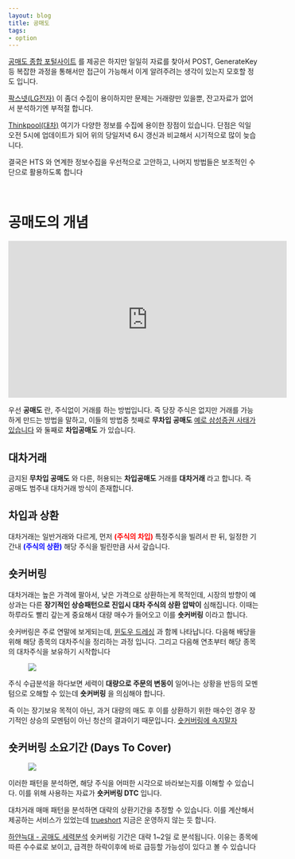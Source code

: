```yaml
---
layout: blog
title: 공매도 
tags:
- option
---
```


[공매도 종합 포털사이트](http://short.krx.co.kr/main/main.jsp) 를 제공은 하지만 일일히 자료를 찾아서 POST, GenerateKey 등 복잡한 과정을 통해서만 접근이 가능해서 이게 알려주려는 생각이 있는지 모호할 정도 입니다.

[팍스넷(LG전자)](http://www.paxnet.co.kr/stock/analysis/selling?abbrSymbol=066570) 이 좀더 수집이 용이하지만 문제는 거래량만 있을뿐, 잔고자료가 없어서 분석하기엔 부적절 합니다.

[Thinkpool(대차)](http://thinkpool.com/itemanal/i/loanTransaction.jsp?code=005930) 여기가 다양한 정보를 수집에 용이한 장점이 있습니다. 단점은 익일 오전 5시에 업데이트가 되어 위의 당일저녁 6시 갱신과 비교해서 시기적으로 많이 늦습니다.

결국은 HTS 와 연계한 정보수집을 우선적으로 고안하고, 나머지 방법들은 보조적인 수단으로 활용하도록 합니다

<br/>

# 공매도의 개념

<iframe width="560" height="315" src="https://www.youtube.com/embed/KCDFmpVr8cs?start=310" frameborder="0" allow="accelerometer; autoplay; encrypted-media; gyroscope; picture-in-picture" allowfullscreen>
</iframe>

우선 **공매도** 란, 주식없이 거래를 하는 방법입니다. 즉 당장 주식은 없지만 거래를 가능하게 만드는 방법을 말하고, 이들의 방법중 첫째로 **무차입 공매도** [예로 삼성증권 사태가 있습니다](https://namu.wiki/w/%EC%82%BC%EC%84%B1%EC%A6%9D%EA%B6%8C%20%EC%9C%A0%EB%A0%B9%EC%A3%BC%EC%8B%9D%20%EC%82%AC%ED%83%9C) 와 둘째로 **차입공매도** 가 있습니다.

## 대차거래

금지된 **무차입 공매도** 와 다른, 허용되는 **차입공매도** 거래를 **대차거래** 라고 합니다. 즉 공매도 범주내 대차거래 방식이 존재합니다.

## 차입과 상환

대차거래는 일반거래와 다르게, 먼저 **<span style="color:red">(주식의 차입)</span>** 특정주식을 빌려서 판 뒤, 일정한 기간내 **<span style="color:blue">(주식의 상환)</span>** 해당 주식을 빌린만큼 사서 갚습니다.

## 숏커버링

대차거래는 높은 가격에 팔아서, 낮은 가격으로 상환하는게 목적인데, 시장의 방향이 예상과는 다른 **장기적인 상승패턴으로 진입시 대차 주식의 상환 압박이** 심해집니다. 이때는 하루라도 빨리 갚는게 중요해서 대량 매수가 들어오고 이를 **숏커버링** 이라고 합니다.

숏커버링은 주로 연말에 보게되는데, [윈도우 드레싱](https://politicstory.tistory.com/1062) 과 함께 나타납니다. 다음해 배당을 위해 해당 종목의 대차주식을 정리하는 과정 입니다. 그리고 다음해 연초부터 해당 종목의 대차주식을 보유하기 시작합니다

<figure class="align-center">
  <img src="{{site.baseurl}}/assets/images/stock/short-kl.jpg">
</figure>

주식 수급분석을 하다보면 세력이 **대량으로 주문의 변동이** 일어나는 상황을 반등의 모멘텀으로 오해할 수 있는데 **숏커버링** 을 의심해야 합니다.

즉 이는 장기보유 목적이 아닌, 과거 대량의 매도 후 이를 상환하기 위한 매수인 경우 장기적인 상승의 모멘텀이 아닌 청산의 결과이기 때문입니다. [숏커버링에 속지말자](http://www.hankookilbo.com/News/Read/201511241917008279)


## 숏커버링 소요기간 (Days To Cover)

<figure class="align-center">
  <img src="{{site.baseurl}}/assets/images/stock/short-lg.jpg">
</figure>

이러한 패턴을 분석하면, 해당 주식을 어떠한 시각으로 바라보는지를 이해할 수 있습니다. 이를 위해 사용하는 자료가 **숏커버링 DTC** 입니다. 

대차거래 매매 패턴을 분석하면 대략의 상환기간을 추정할 수 있습니다. 이를 계산해서 제공하는 서비스가 있었는데 [trueshort]() 지금은 운영하지 않는 듯 합니다.

[하얀늑대 - 공매도 세력분석](https://blog.naver.com/jish2/221434464468) 숏커버링 기간은 대략 1~2일 로 분석됩니다. 이유는 종목에 따른 수수료로 보이고, 급격한 하락이후에 바로 급등할 가능성이 있다고 볼 수 있습니다